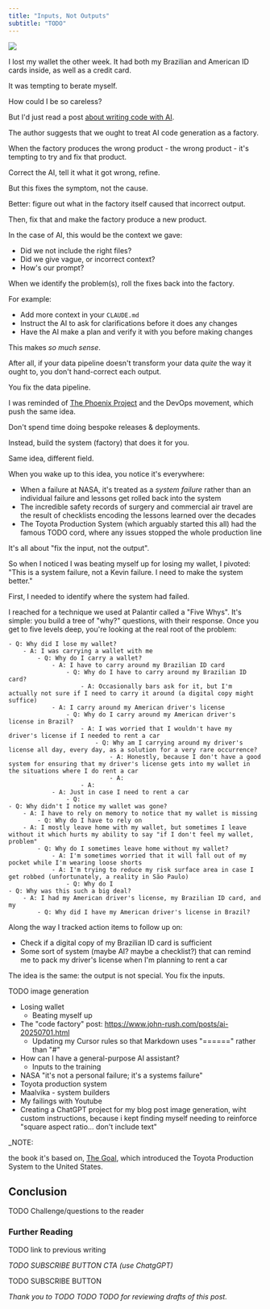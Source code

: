 ```yaml
---
title: "Inputs, Not Outputs"
subtitle: "TODO"
---
```


<!------------------------- REFERENCE LINKS BLOCK ----------------------------------->
[TODO]: some-link
<!----------------------- END REFERENCE LINKS BLOCK --------------------------------->

![](./images/image.png)

I lost my wallet the other week. It had both my Brazilian and American ID cards inside, as well as a credit card.

It was tempting to berate myself.

How could I be so careless?

But I'd just read a post [about writing code with AI](https://www.john-rush.com/posts/ai-20250701.html).

The author suggests that we ought to treat AI code generation as a factory.

When the factory produces the wrong product - the wrong product - it's tempting to try and fix that product.

Correct the AI, tell it what it got wrong, refine.

But this fixes the symptom, not the cause.

Better: figure out what in the factory itself caused that incorrect output.

Then, fix that and make the factory produce a new product.

In the case of AI, this would be the context we gave:

- Did we not include the right files?
- Did we give vague, or incorrect context?
- How's our prompt?

When we identify the problem(s), roll the fixes back into the factory.

For example:

- Add more context in your `CLAUDE.md`
- Instruct the AI to ask for clarifications before it does any changes
- Have the AI make a plan and verify it with you before making changes

This makes _so much sense_.

After all, if your data pipeline doesn't transform your data _quite_ the way it ought to, you don't hand-correct each output.

You fix the data pipeline.

I was reminded of [The Phoenix Project](TODO) and the DevOps movement, which push the same idea.

Don't spend time doing bespoke releases & deployments.

Instead, build the system (factory) that does it for you.

Same idea, different field.

When you wake up to this idea, you notice it's everywhere:

- When a failure at NASA, it's treated as a _system failure_ rather than an individual failure and lessons get rolled back into the system
- The incredible safety records of surgery and commercial air travel are the result of checklists encoding the lessons learned over the decades
- The Toyota Production System (which arguably started this all) had the famous TODO cord, where any issues stopped the whole production line 

It's all about "fix the input, not the output".

So when I noticed I was beating myself up for losing my wallet, I pivoted: "This is a system failure, not a Kevin failure. I need to make the system better."

First, I needed to identify where the system had failed.

I reached for a technique we used at Palantir called a "Five Whys". It's simple: you build a tree of "why?" questions, with their response. Once you get to five levels deep, you're looking at the real root of the problem:

```
- Q: Why did I lose my wallet?
    - A: I was carrying a wallet with me
        - Q: Why do I carry a wallet?
            - A: I have to carry around my Brazilian ID card
                - Q: Why do I have to carry around my Brazilian ID card?
                    - A: Occasionally bars ask for it, but I'm actually not sure if I need to carry it around (a digital copy might suffice)
            - A: I carry around my American driver's license
                - Q: Why do I carry around my American driver's license in Brazil?
                    - A: I was worried that I wouldn't have my driver's license if I needed to rent a car
                        - Q: Why am I carrying around my driver's license all day, every day, as a solution for a very rare occurrence?
                            - A: Honestly, because I don't have a good system for ensuring that my driver's license gets into my wallet in the situations where I do rent a car
                            - A: 
                    - A: 
            - A: Just in case I need to rent a car
                - Q: 
- Q: Why didn't I notice my wallet was gone?
    - A: I have to rely on memory to notice that my wallet is missing
        - Q: Why do I have to rely on 
    - A: I mostly leave home with my wallet, but sometimes I leave without it which hurts my ability to say "if I don't feel my wallet, problem"
        - Q: Why do I sometimes leave home without my wallet?
            - A: I'm sometimes worried that it will fall out of my pocket while I'm wearing loose shorts
            - A: I'm trying to reduce my risk surface area in case I get robbed (unfortunately, a reality in São Paulo)
                - Q: Why do I 
- Q: Why was this such a big deal?
    - A: I had my American driver's license, my Brazilian ID card, and my 
        - Q: Why did I have my American driver's license in Brazil?
```

Along the way I tracked action items to follow up on:

- Check if a digital copy of my Brazilian ID card is sufficient
- Some sort of system (maybe AI? maybe a checklist?) that can remind me to pack my driver's license when I'm planning to rent a car








The idea is the same: the output is not special. You fix the inputs.






TODO image generation

- Losing wallet
    - Beating myself up
- The "code factory" post: https://www.john-rush.com/posts/ai-20250701.html
    - Updating my Cursor rules so that Markdown uses "======" rather than "#"
- How can I have a general-purpose AI assistant?
    - Inputs to the training
- NASA "it's not a personal failure; it's a systems failure"
- Toyota production system
- Maalvika - system builders
- My failings with Youtube 
- Creating a ChatGPT project for my blog post image generation, wiht custom instructions, because i kept finding myself needing to reinforce "square aspect ratio... don't include text"



_NOTE: 


the book it's based on, [The Goal](TODO), which introduced the Toyota Production System to the United States.


Conclusion
----------
TODO Challenge/questions to the reader

### Further Reading

TODO link to previous writing

_TODO SUBSCRIBE BUTTON CTA (use ChatgGPT)_

TODO SUBSCRIBE BUTTON

_Thank you to TODO TODO TODO for reviewing drafts of this post._

<!------------------ IG POST DESCRIPTION --------------------->
<!--
TODO

👉 Read the full article (link in bio)

#hashtag1 #hashtag2 #hashtag3
-->

<!-------------------- IG STORY TEXT ------------------------->
<!--
TODO
-->
